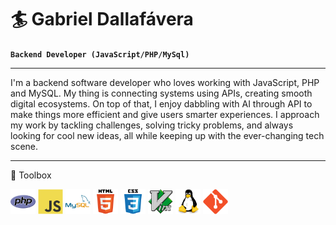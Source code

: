 # 🏄 Gabriel Dallafávera

**`Backend Developer (JavaScript/PHP/MySql)`**

---

I'm a backend software developer who loves working with JavaScript, PHP and MySQL. My thing is connecting systems using APIs, creating smooth digital ecosystems. On top of that, I enjoy dabbling with AI through API to make things more efficient and give users smarter experiences. I approach my work by tackling challenges, solving tricky problems, and always looking for cool new ideas, all while keeping up with the ever-changing tech scene.

---

🧰 Toolbox

<img src="https://github.com/devicons/devicon/blob/master/icons/php/php-original.svg" alt="PHP Logo" width="40px" height="40px" />  <img src="https://github.com/devicons/devicon/blob/master/icons/javascript/javascript-original.svg" alt="JS Logo" width="40px" height="40px" />  <img src="https://github.com/devicons/devicon/blob/master/icons/mysql/mysql-original-wordmark.svg" alt="MySql Logo" width="40px" height="40px" />  <img src="https://github.com/devicons/devicon/blob/master/icons/html5/html5-original-wordmark.svg" alt="HTML5 Logo" width="40px" height="40px" />  <img src="https://github.com/devicons/devicon/blob/master/icons/css3/css3-original-wordmark.svg" alt="CSS3 Logo" width="40px" height="40px" />  <img src="https://github.com/devicons/devicon/blob/master/icons/vim/vim-original.svg" alt="VIM Logo" width="40px" height="40px" />  <img src="https://github.com/devicons/devicon/blob/master/icons/linux/linux-original.svg" alt="UNIX Logo" width="40px" height="40px" />  <img src="https://github.com/devicons/devicon/blob/master/icons/git/git-original.svg" alt="GIT Logo" width="40px" height="40px" />
